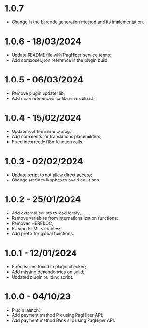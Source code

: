 # 1.0.7
* Change in the barcode generation method and its implementation.

# 1.0.6 - 18/03/2024
* Update README file with PagHiper service terms;
* Add composer.json reference in the plugin build.

# 1.0.5 - 06/03/2024
* Remove plugin updater lib;
* Add more references for libraries utilized.

# 1.0.4 - 15/02/2024
* Update root file name to slug;
* Add comments for translations placeholders;
* Fixed incorrectly i18n function calls.

# 1.0.3 - 02/02/2024
* Update script to not allow direct access;
* Change prefix to lknpbsp to avoid collisions.

# 1.0.2 - 25/01/2024
* Add external scripts to load localy;
* Remove variables from internationalization functions;
* Removed HEREDOC;
* Escape HTML variables;
* Add prefix for global functions.

# 1.0.1 - 12/01/2024
* Fixed issues found in plugin checker;
* Add missing dependencies on build;
* Updated plugin building script.

# 1.0.0 - 04/10/23

* Plugin launch;
* Add payment method Pix using PagHiper API;
* Add payment method Bank slip using PagHiper API.